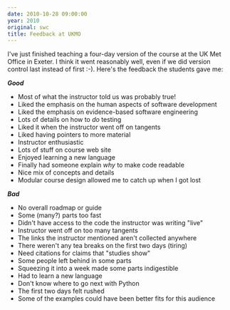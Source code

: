 ```yaml
---
date: 2010-10-28 09:00:00
year: 2010
original: swc
title: Feedback at UKMO
---
```

<p>I've just finished teaching a four-day version of the course at the UK Met Office in Exeter. I think it went reasonably well, even if we did version control last instead of first :-). Here's the feedback the students gave me:</p>
<p><strong><em>Good</em></strong></p>
<ul>
<li>Most of what the instructor told us was probably true!</li>
<li>Liked the emphasis on the human aspects of software development</li>
<li>Liked the emphasis on evidence-based software engineering</li>
<li>Lots of details on how to <em>do</em> testing</li>
<li>Liked it when the instructor went off on tangents</li>
<li>Liked having pointers to more material</li>
<li>Instructor enthusiastic</li>
<li>Lots of stuff on course web site</li>
<li>Enjoyed learning a new language</li>
<li>Finally had someone explain <em>why</em> to make code readable</li>
<li>Nice mix of concepts and details</li>
<li>Modular course design allowed me to catch up when I got lost</li>
</ul>
<p><strong><em>Bad</em></strong></p>
<ul>
<li>No overall roadmap or guide</li>
<li>Some (many?) parts too fast</li>
<li>Didn't have access to the code the instructor was writing "live"</li>
<li>Instructor went off on too many tangents</li>
<li>The links the instructor mentioned aren't collected anywhere</li>
<li>There weren't any tea breaks on the first two days (tiring)</li>
<li>Need citations for claims that "studies show"</li>
<li>Some people left behind in some parts</li>
<li>Squeezing it into a week made some parts indigestible</li>
<li>Had to learn a new language</li>
<li>Don't know where to go next with Python</li>
<li>The first two days felt rushed</li>
<li>Some of the examples could have been better fits for this audience</li>
</ul>
